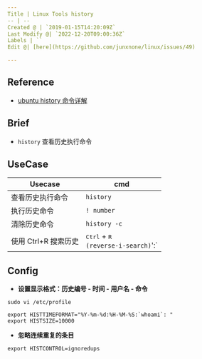 ```yaml
---
Title | Linux Tools history
-- | --
Created @ | `2019-01-15T14:20:09Z`
Last Modify @| `2022-12-20T09:00:36Z`
Labels | ``
Edit @| [here](https://github.com/junxnone/linux/issues/49)

---
```

## Reference
- [ubuntu history 命令详解](https://blog.csdn.net/sdfgh2046/article/details/5376086)

## Brief
- `history` 查看历史执行命令

## UseCase 

Usecase | cmd
-- | --
查看历史执行命令 | `history`
执行历史命令 | `! number`
清除历史命令 | `history -c`
使用 Ctrl+R 搜索历史 | <kbd>Ctrl</kbd> + <kbd>R</kbd><br>`(reverse-i-search)`':`

## Config

- **设置显示格式：历史编号 - 时间 - 用户名 - 命令**

```
sudo vi /etc/profile
```
```
export HISTTIMEFORMAT="%Y-%m-%d:%H-%M-%S:`whoami`: "
export HISTSIZE=10000
```


- **忽略连续重复的条目**
```
export HISTCONTROL=ignoredups
```
